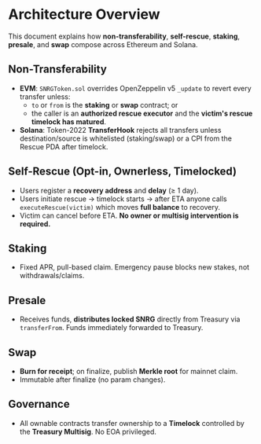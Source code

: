 # Architecture Overview

This document explains how **non-transferability**, **self-rescue**, **staking**, **presale**, and **swap** compose across Ethereum and Solana.

## Non-Transferability

- **EVM**: `SNRGToken.sol` overrides OpenZeppelin v5 `_update` to revert every transfer unless:
  - `to` or `from` is the **staking** or **swap** contract; or
  - the caller is an **authorized rescue executor** and the **victim's rescue timelock has matured**.
- **Solana**: Token-2022 **TransferHook** rejects all transfers unless destination/source is whitelisted (staking/swap) or a CPI from the Rescue PDA after timelock.

## Self-Rescue (Opt-in, Ownerless, Timelocked)

- Users register a **recovery address** and **delay** (≥ 1 day).
- Users initiate rescue -> timelock starts -> after ETA anyone calls `executeRescue(victim)` which moves **full balance** to recovery.
- Victim can cancel before ETA. **No owner or multisig intervention is required.**

## Staking

- Fixed APR, pull-based claim. Emergency pause blocks new stakes, not withdrawals/claims.

## Presale

- Receives funds, **distributes locked SNRG** directly from Treasury via `transferFrom`. Funds immediately forwarded to Treasury.

## Swap

- **Burn for receipt**; on finalize, publish **Merkle root** for mainnet claim.
- Immutable after finalize (no param changes).

## Governance

- All ownable contracts transfer ownership to a **Timelock** controlled by the **Treasury Multisig**. No EOA privileged.
